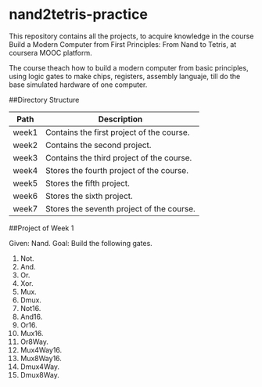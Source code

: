 # nand2tetris-practice

This repository contains all the projects, to acquire knowledge in the course Build a Modern Computer from First Principles: From Nand to Tetris, at coursera MOOC platform.

The course theach how to build a modern computer from basic principles, using logic gates to make chips, registers, assembly languaje, till do the base simulated hardware of one computer.

##Directory Structure

Path|Description
---|---
week1|Contains the first project of the course.
week2|Contains the second project.
week3|Contains the third project of the course.
week4|Stores the fourth project of the course.
week5|Stores the fifth project.
week6|Stores the sixth project.
week7|Stores the seventh project of the course.

##Project of Week 1

Given: Nand.
Goal: Build the following gates.

1. Not.
2. And.
3. Or.
4. Xor.
5. Mux.
6. Dmux.
7. Not16.
8. And16.
9. Or16.
10. Mux16.
11. Or8Way.
12. Mux4Way16.
13. Mux8Way16.
14. Dmux4Way.
15. Dmux8Way.